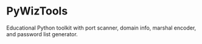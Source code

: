 # PyWizTools
Educational Python toolkit with port scanner, domain info, marshal encoder, and password list generator.
